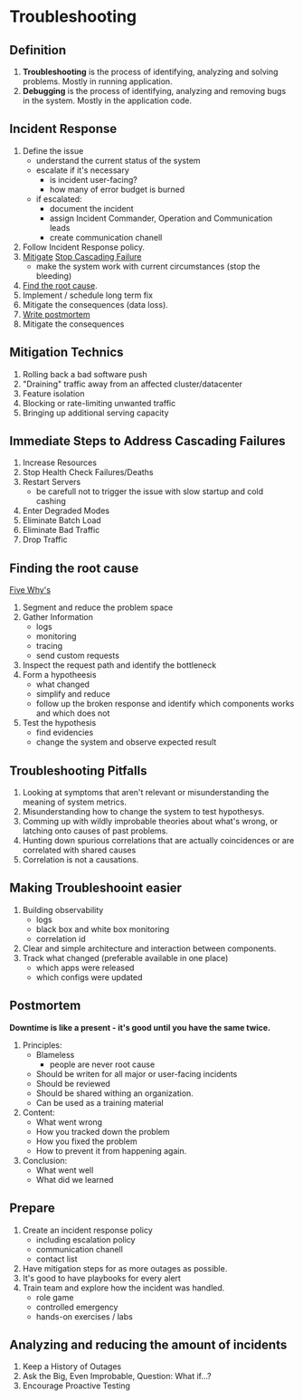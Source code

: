 # Troubleshooting

## Definition
1. **Troubleshooting** is the process of identifying, analyzing and solving problems. Mostly in running application.
1. **Debugging** is the process of identifying, analyzing and removing bugs in the system. Mostly in the application code.

## Incident Response
1. Define the issue
    * understand the current status of the system
    * escalate if it's necessary
        * is incident user-facing?
        * how many of error budget is burned
    * if escalated:
        * document the incident
        * assign Incident Commander, Operation and Communication leads
        * create communication chanell
1. Follow Incident Response policy.
1. [Mitigate](#mitigation-technics) [Stop Cascading Failure](#immediate-steps-to-address-cascading-failures)
    * make the system work with current circumstances (stop the bleeding)
1. [Find the root cause](#finding-the-root-cause).
1. Implement / schedule long term fix
1. Mitigate the consequences (data loss).
1. [Write postmortem](#postmortem)
1. Mitigate the consequences

## Mitigation Technics
1. Rolling back a bad software push
1. "Draining" traffic away from an affected cluster/datacenter
1. Feature isolation
1. Blocking or rate-limiting unwanted traffic
1. Bringing up additional serving capacity

## Immediate Steps to Address Cascading Failures
1. Increase Resources
1. Stop Health Check Failures/Deaths
1. Restart Servers
    * be carefull not to trigger the issue with slow startup and cold cashing
1. Enter Degraded Modes
1. Eliminate Batch Load
1. Eliminate Bad Traffic
1. Drop Traffic

## Finding the root cause
[Five Why's](http://bit.ly/2RCLKhq)
1. Segment and reduce the problem space
1. Gather Information
    * logs
    * monitoring
    * tracing
    * send custom requests
1. Inspect the request path and identify the bottleneck
1. Form a hypotheesis
    * what changed
    * simplify and reduce
    * follow up the broken response and identify which components works and which does not
1. Test the hypothesis
    * find evidencies
    * change the system and observe expected result

## Troubleshooting Pitfalls
1. Looking at symptoms that aren't relevant or misunderstanding the meaning of system metrics.
1. Misunderstanding how to change the system to test hypothesys.
1. Comming up with wildly improbable theories about what's wrong, or latching onto causes of past problems.
1. Hunting down spurious correlations that are actually coincidences or are correlated with shared causes
1. Correlation is not a causations.

## Making Troubleshooint easier
1. Building observability
    * logs
    * black box and white box monitoring
    * correlation id
1. Clear and simple architecture and interaction between components.
1. Track what changed (preferable available in one place)
    * which apps were released
    * which configs were updated

## Postmortem
**Downtime is like a present - it's good until you have the same twice.**
1. Principles:
    * Blameless
        * people are never root cause
    * Should be writen for all major or user-facing incidents
    * Should be reviewed
    * Should be shared withing an organization.
    * Can be used as a training material
1. Content:
    * What went wrong
    * How you tracked down the problem
    * How you fixed the problem
    * How to prevent it from happening again.
1. Conclusion:
    * What went well
    * What did we learned

## Prepare
1. Create an incident response policy
    * including escalation policy
    * communication chanell
    * contact list
1. Have mitigation steps for as more outages as possible.
1. It's good to have playbooks for every alert
1. Train team and explore how the incident was handled.
    * role game
    * controlled emergency
    * hands-on exercises / labs

## Analyzing and reducing the amount of incidents
1. Keep a History of Outages
1. Ask the Big, Even Improbable, Question: What if...?
1. Encourage Proactive Testing

